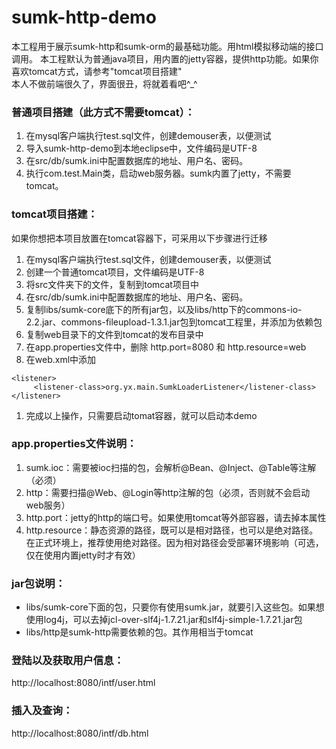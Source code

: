 # sumk-http-demo
本工程用于展示sumk-http和sumk-orm的最基础功能。用html模拟移动端的接口调用。
本工程默认为普通java项目，用内置的jetty容器，提供http功能。如果你喜欢tomcat方式，请参考"tomcat项目搭建"
<BR>
本人不做前端很久了，界面很丑，将就着看吧^_^

### 普通项目搭建（此方式不需要tomcat）：
1. 在mysql客户端执行test.sql文件，创建demouser表，以便测试
1. 导入sumk-http-demo到本地eclipse中，文件编码是UTF-8
1. 在src/db/sumk.ini中配置数据库的地址、用户名、密码。
1. 执行com.test.Main类，启动web服务器。sumk内置了jetty，不需要tomcat。

### tomcat项目搭建：
如果你想把本项目放置在tomcat容器下，可采用以下步骤进行迁移
1. 在mysql客户端执行test.sql文件，创建demouser表，以便测试
1. 创建一个普通tomcat项目，文件编码是UTF-8
1. 将src文件夹下的文件，复制到tomcat项目中
1. 在src/db/sumk.ini中配置数据库的地址、用户名、密码。
1. 复制libs/sumk-core底下的所有jar包，以及libs/http下的commons-io-2.2.jar、commons-fileupload-1.3.1.jar包到tomcat工程里，并添加为依赖包
1. 复制web目录下的文件到tomcat的发布目录中
1. 在app.properties文件中，删除 http.port=8080 和 http.resource=web
1. 在web.xml中添加<br>
```
<listener>
     <listener-class>org.yx.main.SumkLoaderListener</listener-class>
</listener>
```
1. 完成以上操作，只需要启动tomat容器，就可以启动本demo

### app.properties文件说明：
1. sumk.ioc：需要被ioc扫描的包，会解析@Bean、@Inject、@Table等注解（必须）
1. http：需要扫描@Web、@Login等http注解的包（必须，否则就不会启动web服务）
1. http.port：jetty的http的端口号。如果使用tomcat等外部容器，请去掉本属性
1. http.resource：静态资源的路径，既可以是相对路径，也可以是绝对路径。在正式环境上，推荐使用绝对路径。因为相对路径会受部署环境影响（可选，仅在使用内置jetty时才有效）

### jar包说明：
* libs/sumk-core下面的包，只要你有使用sumk.jar，就要引入这些包。如果想使用log4j，可以去掉jcl-over-slf4j-1.7.21.jar和slf4j-simple-1.7.21.jar包
* libs/http是sumk-http需要依赖的包。其作用相当于tomcat

### 登陆以及获取用户信息：
http://localhost:8080/intf/user.html

### 插入及查询：
http://localhost:8080/intf/db.html